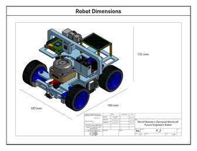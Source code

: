 <table border="1" style="width: 100%; border-collapse: collapse;">
    <thead>
        <tr>
            <th style="text-align: center; vertical-align: middle; width: 25%;">Robot Dimensions</th>
        </tr>
    </thead>
    <tbody>
        <tr>
            <td style="text-align: center; vertical-align: middle;">
                <img src="https://github.com/DexterTaha/WRO-FE-2024-Mindcraft-International/blob/main/Models/Drawing%20Dimensions%20Robot.png" width="1000" alt="Salman Derdeb">
            </td>
        </tr>
    </tbody>
</table>
